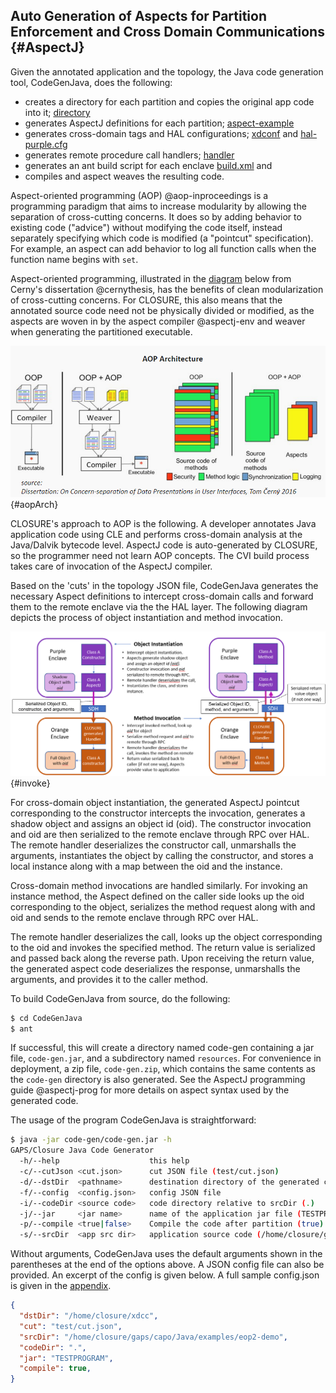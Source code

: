 ## Auto Generation of Aspects for Partition Enforcement and Cross Domain Communications {#AspectJ} 

Given the annotated application and the topology, the Java code generation tool, CodeGenJava, does the following:

- creates a directory for each partition and copies the original app code into it; [directory](#codeGenOutput)
- generates AspectJ definitions for each partition; [aspect-example](#video.aspectj)
- generates cross-domain tags and HAL configurations; [xdconf](#xdconf) and [hal-purple.cfg](#hal-purple)
- generates remote procedure call handlers; [handler](#slave-handler)
- generates an ant build script for each enclave [build.xml](#ant) and
- compiles and aspect weaves the resulting code.

Aspect-oriented programming (AOP) @aop-inproceedings is a programming paradigm that aims to
increase modularity by allowing the separation of cross-cutting concerns. It
does so by adding behavior to existing code ("advice") without modifying the
code itself, instead separately specifying which code is modified (a "pointcut"
specification). For example, an aspect can add behavior to log all function 
calls when the function name begins with `set`.

Aspect-oriented programming, illustrated in the [diagram](#aopArch) below from Cerny's 
dissertation @cernythesis, has the benefits of clean modularization of cross-cutting 
concerns. For CLOSURE, this also means that the annotated source code need not be 
physically divided or modified, as the aspects are woven in by the aspect compiler @aspectj-env
and weaver when generating the partitioned executable. 

![Aspect-Oriented Programming Concept](docs/Java/images/aopArch.png){#aopArch}

CLOSURE's approach to AOP is the following. A developer annotates Java
application code using CLE and performs cross-domain analysis at the Java/Dalvik
bytecode level.  AspectJ code is auto-generated by CLOSURE, so the programmer need
not learn AOP concepts. The CVI build process takes care of invocation of the AspectJ 
compiler.

Based on the 'cuts' in the topology JSON file, CodeGenJava generates the
necessary Aspect definitions to intercept cross-domain calls and forward them
to the remote enclave via the the HAL layer. The following diagram depicts 
the process of object instantiation and method invocation.

![Constructor and Method Invocation](docs/Java/images/methodInvoke.png){#invoke}

For cross-domain object instantiation, the generated AspectJ pointcut
corresponding to the constructor intercepts the invocation, generates a shadow
object and assigns an object id (oid).  The constructor invocation and oid are
then serialized to the remote enclave through RPC over HAL. The remote handler
deserializes the constructor call, unmarshalls the arguments, instantiates the 
object by calling the constructor, and stores a local instance along with a map 
between the oid and the instance.

Cross-domain method invocations are handled similarly. For invoking an instance
method, the Aspect defined on the caller side looks up the oid corresponding to 
the object, serializes the method request along with and oid and sends to the 
remote enclave through RPC over HAL.

The remote handler deserializes the call, looks up the object corresponding to 
the oid and invokes the specified method. The return value is serialized and 
passed back along the reverse path. Upon receiving the return value, the
generated aspect code deserializes the response, unmarshalls the arguments,
and provides it to the caller method.

To build CodeGenJava from source, do the following:

```bash
$ cd CodeGenJava
$ ant
```

If successful, this will create a directory named code-gen containing a jar
file, `code-gen.jar`, and a subdirectory named `resources`. For
convenience in deployment, a zip file, `code-gen.zip`, which contains the 
same contents as the `code-gen` directory is also generated. See the AspectJ 
programming guide @aspectj-prog for more details on aspect syntax used by
the generated code.

The usage of the program CodeGenJava is straightforward:

```bash
$ java -jar code-gen/code-gen.jar -h
GAPS/Closure Java Code Generator
  -h/--help                    this help
  -c/--cutJson <cut.json>      cut JSON file (test/cut.json)
  -d/--dstDir  <pathname>      destination directory of the generated code (/home/closure/gaps/xdcc)
  -f/--config  <config.json>   config JSON file
  -i/--codeDir <source code>   code directory relative to srcDir (.)
  -j/--jar     <jar name>      name of the application jar file (TESTPROGRAM)
  -p/--compile <true|false>    Compile the code after partition (true)
  -s/--srcDir  <app src dir>   application source code (/home/closure/gaps/capo/Java/examples/eop2-demo)
```

Without arguments, CodeGenJava uses the default arguments shown in the
parentheses at the end of the options above. A JSON config file can also be
provided. An excerpt of the config is given below. A full sample config.json is
given in the [appendix](#config.json).

```json
{
  "dstDir": "/home/closure/xdcc",
  "cut": "test/cut.json",
  "srcDir": "/home/closure/gaps/capo/Java/examples/eop2-demo",
  "codeDir": ".",
  "jar": "TESTPROGRAM",
  "compile": true,
}
```

